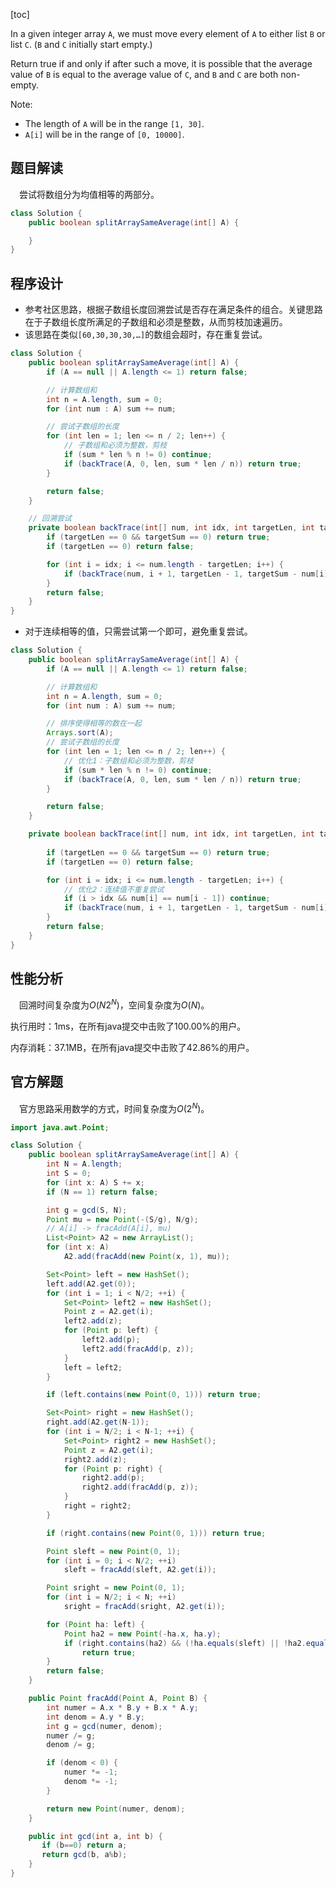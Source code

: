 [toc]

In a given integer array `A`, we must move every element of `A` to either list `B` or list `C`. (`B` and `C` initially start empty.)

Return true if and only if after such a move, it is possible that the average value of `B` is equal to the average value of `C`, and `B` and `C` are both non-empty.



Note:

* The length of `A` will be in the range `[1, 30]`.
* `A[i]` will be in the range of `[0, 10000]`.



## 题目解读

&emsp;尝试将数组分为均值相等的两部分。

```java
class Solution {
    public boolean splitArraySameAverage(int[] A) {

    }
}
```

## 程序设计

* 参考社区思路，根据子数组长度回溯尝试是否存在满足条件的组合。关键思路在于子数组长度所满足的子数组和必须是整数，从而剪枝加速遍历。
* 该思路在类似`[60,30,30,30,…]`的数组会超时，存在重复尝试。

```java
class Solution {
    public boolean splitArraySameAverage(int[] A) {
        if (A == null || A.length <= 1) return false;

        // 计算数组和
        int n = A.length, sum = 0;
        for (int num : A) sum += num;

        // 尝试子数组的长度
        for (int len = 1; len <= n / 2; len++) {
            // 子数组和必须为整数，剪枝
            if (sum * len % n != 0) continue;
            if (backTrace(A, 0, len, sum * len / n)) return true;
        }

        return false;
    }

    // 回溯尝试
    private boolean backTrace(int[] num, int idx, int targetLen, int targetSum) {
        if (targetLen == 0 && targetSum == 0) return true;
        if (targetLen == 0) return false;

        for (int i = idx; i <= num.length - targetLen; i++) {
            if (backTrace(num, i + 1, targetLen - 1, targetSum - num[i])) return true;
        }
        return false;
    }
}
```

* 对于连续相等的值，只需尝试第一个即可，避免重复尝试。

```java
class Solution {
    public boolean splitArraySameAverage(int[] A) {
        if (A == null || A.length <= 1) return false;

        // 计算数组和
        int n = A.length, sum = 0;
        for (int num : A) sum += num;

        // 排序使得相等的数在一起
        Arrays.sort(A);
        // 尝试子数组的长度
        for (int len = 1; len <= n / 2; len++) {
            // 优化1：子数组和必须为整数，剪枝
            if (sum * len % n != 0) continue;
            if (backTrace(A, 0, len, sum * len / n)) return true;
        }

        return false;
    }

    private boolean backTrace(int[] num, int idx, int targetLen, int targetSum) {
        
        if (targetLen == 0 && targetSum == 0) return true;
        if (targetLen == 0) return false;

        for (int i = idx; i <= num.length - targetLen; i++) {
            // 优化2：连续值不重复尝试
            if (i > idx && num[i] == num[i - 1]) continue;
            if (backTrace(num, i + 1, targetLen - 1, targetSum - num[i])) return true;
        }
        return false;
    }
}
```

## 性能分析

&emsp;回溯时间复杂度为$O(N2^N)$，空间复杂度为$O(N)$。

执行用时：1ms，在所有java提交中击败了100.00%的用户。

内存消耗：37.1MB，在所有java提交中击败了42.86%的用户。

## 官方解题

&emsp;官方思路采用数学的方式，时间复杂度为$O(2^N)$。

```java
import java.awt.Point;

class Solution {
    public boolean splitArraySameAverage(int[] A) {
        int N = A.length;
        int S = 0;
        for (int x: A) S += x;
        if (N == 1) return false;

        int g = gcd(S, N);
        Point mu = new Point(-(S/g), N/g);
        // A[i] -> fracAdd(A[i], mu)
        List<Point> A2 = new ArrayList();
        for (int x: A)
            A2.add(fracAdd(new Point(x, 1), mu));

        Set<Point> left = new HashSet();
        left.add(A2.get(0));
        for (int i = 1; i < N/2; ++i) {
            Set<Point> left2 = new HashSet();
            Point z = A2.get(i);
            left2.add(z);
            for (Point p: left) {
                left2.add(p);
                left2.add(fracAdd(p, z));
            }
            left = left2;
        }

        if (left.contains(new Point(0, 1))) return true;

        Set<Point> right = new HashSet();
        right.add(A2.get(N-1));
        for (int i = N/2; i < N-1; ++i) {
            Set<Point> right2 = new HashSet();
            Point z = A2.get(i);
            right2.add(z);
            for (Point p: right) {
                right2.add(p);
                right2.add(fracAdd(p, z));
            }
            right = right2;
        }

        if (right.contains(new Point(0, 1))) return true;

        Point sleft = new Point(0, 1);
        for (int i = 0; i < N/2; ++i)
            sleft = fracAdd(sleft, A2.get(i));

        Point sright = new Point(0, 1);
        for (int i = N/2; i < N; ++i)
            sright = fracAdd(sright, A2.get(i));

        for (Point ha: left) {
            Point ha2 = new Point(-ha.x, ha.y);
            if (right.contains(ha2) && (!ha.equals(sleft) || !ha2.equals(sright)))
                return true;
        }
        return false;
    }

    public Point fracAdd(Point A, Point B) {
        int numer = A.x * B.y + B.x * A.y;
        int denom = A.y * B.y;
        int g = gcd(numer, denom);
        numer /= g;
        denom /= g;

        if (denom < 0) {
            numer *= -1;
            denom *= -1;
        }

        return new Point(numer, denom);
    }

    public int gcd(int a, int b) {
       if (b==0) return a;
       return gcd(b, a%b);
    }
}
```

